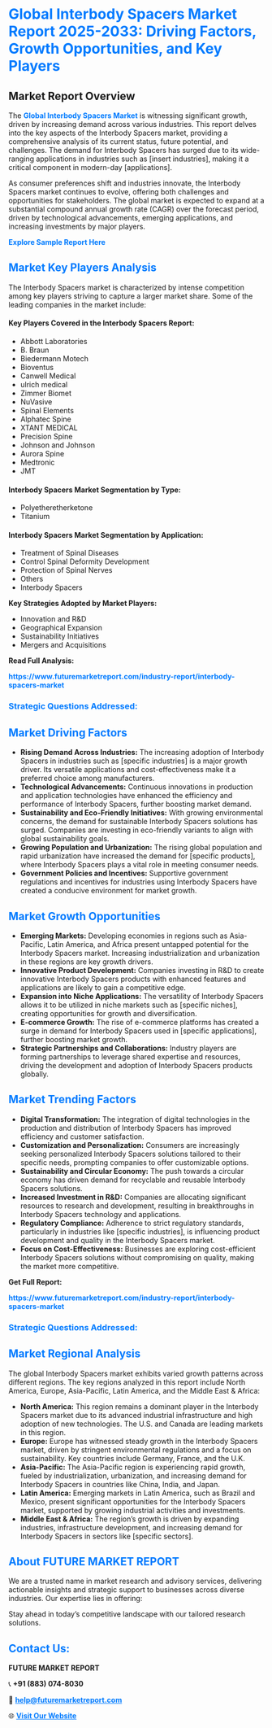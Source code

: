 <h1 style="color: #007BFF;">Global Interbody Spacers Market Report 2025-2033: Driving Factors, Growth Opportunities, and Key Players</h1>

<section id="overview">
<h2>Market Report Overview</h2>
<p>The <a href="https://www.futuremarketreport.com/industry-report/interbody-spacers-market" style="color: #007BFF; text-decoration: none;"><strong>Global Interbody Spacers Market</strong></a> is witnessing significant growth, driven by increasing demand across various industries. This report delves into the key aspects of the Interbody Spacers market, providing a comprehensive analysis of its current status, future potential, and challenges. The demand for Interbody Spacers has surged due to its wide-ranging applications in industries such as [insert industries], making it a critical component in modern-day [applications].</p>
<p>As consumer preferences shift and industries innovate, the Interbody Spacers market continues to evolve, offering both challenges and opportunities for stakeholders. The global market is expected to expand at a substantial compound annual growth rate (CAGR) over the forecast period, driven by technological advancements, emerging applications, and increasing investments by major players.</p>
</section>

<section id="overview">
<p><a href="https://www.futuremarketreport.com/request-sample/reportId=124205" style="color: #007BFF; text-decoration: none;"><strong>Explore Sample Report Here</strong></a></p>
</section>

<section id="key-players">
<h2 style="color: #007BFF;">Market Key Players Analysis</h2>
<p>The Interbody Spacers market is characterized by intense competition among key players striving to capture a larger market share. Some of the leading companies in the market include:</p>
<h4>Key Players Covered in the Interbody Spacers Report:</h4>
<ul><li>Abbott Laboratories</li><li>B. Braun</li><li>Biedermann Motech</li><li>Bioventus</li><li>Canwell Medical</li><li>ulrich medical</li><li>Zimmer Biomet</li><li>NuVasive</li><li>Spinal Elements</li><li>Alphatec Spine</li><li>XTANT MEDICAL</li><li>Precision Spine</li><li>Johnson and Johnson</li><li>Aurora Spine</li><li>Medtronic</li><li>JMT</li></ul>
<h4>Interbody Spacers Market Segmentation by Type:</h4>
<ul><li>Polyetheretherketone</li><li>Titanium</li></ul>

<h4>Interbody Spacers Market Segmentation by Application:</h4>
<ul><li>Treatment of Spinal Diseases</li><li>Control Spinal Deformity Development</li><li>Protection of Spinal Nerves</li><li>Others</li><li>Interbody Spacers</li></ul>
<p><strong>Key Strategies Adopted by Market Players:</strong></p>
<ul>
<li>Innovation and R&D</li>
<li>Geographical Expansion</li>
<li>Sustainability Initiatives</li>
<li>Mergers and Acquisitions</li>
</ul>
</section>

<section>
<p><strong>Read Full Analysis: </strong></p><a href="https://www.futuremarketreport.com/industry-report/interbody-spacers-market" style="color: #007BFF; text-decoration: none;"><strong>https://www.futuremarketreport.com/industry-report/interbody-spacers-market</strong></a>
<h3 style="color: #007BFF;">Strategic Questions Addressed:</h3>
</section>

<section id="driving-factors">
<h2 style="color: #007BFF;">Market Driving Factors</h2>
<ul>
<li><strong>Rising Demand Across Industries:</strong> The increasing adoption of Interbody Spacers in industries such as [specific industries] is a major growth driver. Its versatile applications and cost-effectiveness make it a preferred choice among manufacturers.</li>
<li><strong>Technological Advancements:</strong> Continuous innovations in production and application technologies have enhanced the efficiency and performance of Interbody Spacers, further boosting market demand.</li>
<li><strong>Sustainability and Eco-Friendly Initiatives:</strong> With growing environmental concerns, the demand for sustainable Interbody Spacers solutions has surged. Companies are investing in eco-friendly variants to align with global sustainability goals.</li>
<li><strong>Growing Population and Urbanization:</strong> The rising global population and rapid urbanization have increased the demand for [specific products], where Interbody Spacers plays a vital role in meeting consumer needs.</li>
<li><strong>Government Policies and Incentives:</strong> Supportive government regulations and incentives for industries using Interbody Spacers have created a conducive environment for market growth.</li>
</ul>
</section>

<section id="growth-opportunities">
<h2 style="color: #007BFF;">Market Growth Opportunities</h2>
<ul>
<li><strong>Emerging Markets:</strong> Developing economies in regions such as Asia-Pacific, Latin America, and Africa present untapped potential for the Interbody Spacers market. Increasing industrialization and urbanization in these regions are key growth drivers.</li>
<li><strong>Innovative Product Development:</strong> Companies investing in R&D to create innovative Interbody Spacers products with enhanced features and applications are likely to gain a competitive edge.</li>
<li><strong>Expansion into Niche Applications:</strong> The versatility of Interbody Spacers allows it to be utilized in niche markets such as [specific niches], creating opportunities for growth and diversification.</li>
<li><strong>E-commerce Growth:</strong> The rise of e-commerce platforms has created a surge in demand for Interbody Spacers used in [specific applications], further boosting market growth.</li>
<li><strong>Strategic Partnerships and Collaborations:</strong> Industry players are forming partnerships to leverage shared expertise and resources, driving the development and adoption of Interbody Spacers products globally.</li>
</ul>
</section>

<section id="trending-factors">
<h2 style="color: #007BFF;">Market Trending Factors</h2>
<ul>
<li><strong>Digital Transformation:</strong> The integration of digital technologies in the production and distribution of Interbody Spacers has improved efficiency and customer satisfaction.</li>
<li><strong>Customization and Personalization:</strong> Consumers are increasingly seeking personalized Interbody Spacers solutions tailored to their specific needs, prompting companies to offer customizable options.</li>
<li><strong>Sustainability and Circular Economy:</strong> The push towards a circular economy has driven demand for recyclable and reusable Interbody Spacers solutions.</li>
<li><strong>Increased Investment in R&D:</strong> Companies are allocating significant resources to research and development, resulting in breakthroughs in Interbody Spacers technology and applications.</li>
<li><strong>Regulatory Compliance:</strong> Adherence to strict regulatory standards, particularly in industries like [specific industries], is influencing product development and quality in the Interbody Spacers market.</li>
<li><strong>Focus on Cost-Effectiveness:</strong> Businesses are exploring cost-efficient Interbody Spacers solutions without compromising on quality, making the market more competitive.</li>
</ul>
</section>

<section>
<p><strong>Get Full Report: </strong></p><a href="https://www.futuremarketreport.com/industry-report/interbody-spacers-market" style="color: #007BFF; text-decoration: none;"><strong>https://www.futuremarketreport.com/industry-report/interbody-spacers-market</strong></a>
<h3 style="color: #007BFF;">Strategic Questions Addressed:</h3>
</section>


<section id="regional-analysis">
<h2 style="color: #007BFF;">Market Regional Analysis</h2>
<p>The global Interbody Spacers market exhibits varied growth patterns across different regions. The key regions analyzed in this report include North America, Europe, Asia-Pacific, Latin America, and the Middle East & Africa:</p>
<ul>
<li><strong>North America:</strong> This region remains a dominant player in the Interbody Spacers market due to its advanced industrial infrastructure and high adoption of new technologies. The U.S. and Canada are leading markets in this region.</li>
<li><strong>Europe:</strong> Europe has witnessed steady growth in the Interbody Spacers market, driven by stringent environmental regulations and a focus on sustainability. Key countries include Germany, France, and the U.K.</li>
<li><strong>Asia-Pacific:</strong> The Asia-Pacific region is experiencing rapid growth, fueled by industrialization, urbanization, and increasing demand for Interbody Spacers in countries like China, India, and Japan.</li>
<li><strong>Latin America:</strong> Emerging markets in Latin America, such as Brazil and Mexico, present significant opportunities for the Interbody Spacers market, supported by growing industrial activities and investments.</li>
<li><strong>Middle East & Africa:</strong> The region’s growth is driven by expanding industries, infrastructure development, and increasing demand for Interbody Spacers in sectors like [specific sectors].</li>
</ul>
</section>

<footer>
<h2 style="color: #007BFF;">About FUTURE MARKET REPORT</h2>
<p>We are a trusted name in market research and advisory services, delivering actionable insights and strategic support to businesses across diverse industries. Our expertise lies in offering:</p>

<p>Stay ahead in today’s competitive landscape with our tailored research solutions.</p>

<h2 style="color: #007BFF;">Contact Us:</h2>
<p><strong>FUTURE MARKET REPORT</strong></p>
<p>📞 <strong>+91 (883) 074-8030</strong></p>
<p>📧 <strong><a href="mailto:help@futuremarketreport.com" style="color: #007BFF;">help@futuremarketreport.com</a></strong></p>
<p>🌐 <strong><a href="https://www.futuremarketreport.com/" style="color: #007BFF;">Visit Our Website</a></strong></p>
</footer>